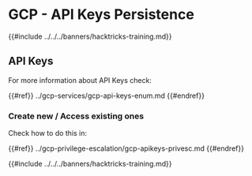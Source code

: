 # GCP - API Keys Persistence

{{#include ../../../banners/hacktricks-training.md}}

## API Keys

For more information about API Keys check:

{{#ref}}
../gcp-services/gcp-api-keys-enum.md
{{#endref}}

### Create new / Access existing ones

Check how to do this in:

{{#ref}}
../gcp-privilege-escalation/gcp-apikeys-privesc.md
{{#endref}}

{{#include ../../../banners/hacktricks-training.md}}




